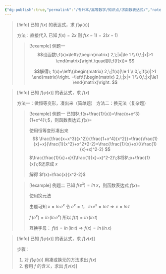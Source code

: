 ```yaml
---
{"dg-publish":true,"permalink":"/专升本/高等数学/知识点/求函数表达式/","noteIcon":""}
---
```


>[!info] 已知 $f(x)$ 的表达式，求 $f[φ(x)]$
>
> 方法：直接代入
> 已知 $f(x) = 2x$ 则 $f(x - 1) = 2(x - 1)$
> 
>>[!example] 例题一
>>$$设函数\;f(x)=\left\{\begin{matrix}
2,\;|x|\le 1 \\
0,\;|x|>1
\end{matrix}\right.\quad则\;f(f(x))=
>>$$
>>
>> $$解得\;
f(x)=\left\{\begin{matrix}
2,\;|f(x)|\le 1 \\
0,\;|f(x)|>1
\end{matrix}\right.
=\left\{\begin{matrix}
2,\;|x|> 1 \\
0,\;|x|\le1
\end{matrix}\right.
>>$$
>>

>[!info] 已知 $f[φ(x)]$  的表达式，求 $f(x)$
> 
> 方法一：做恒等变形，凑出来（简单题）
> 方法二：换元法（复杂题）
> 
>>[!example] 例题一
>>已知$\;f(x+\frac{1}{x})=\frac{x+x^3}{1+x^4}\;$，则函数表达式 $f(x)=$ 
>>
>>使用恒等变形凑出来
>>$$
\frac{\frac{x+x^3}{x^2}}{\frac{1+x^4}{x^2}}=\frac{\frac{1}{x}+x}{\frac{1}{x^2}+x^2+2-2}=\frac{\frac{1}{x}+x}{(\frac{1}{x}+x)^2-2} 
>>$$
>>$\frac{\frac{1}{x}+x}{(\frac{1}{x}+x)^2-2}\;$将$\;x+\frac{1}{x}\;$还原成$\;x$
>>
>>解得 $f(x)=\frac{x}{x^2-2}$
>
>
>>[!example] 例题二
>>已知 $f(e^x)=ln\;x$，则函数表达式 $f(x)=$
>>
>>使用换元法
>>
>>由题可知$\;x=ln\,e^x\;$令$\;e^x=t，\; ln\,e^x=ln\,t\Rightarrow x=ln\,t$
>>
>>$f\,(e^x)=ln\,(ln\,e^x)\;$所以$\;f(t)=ln\,(ln\,t)$
>>
>>互换字母：$\;f(t)=ln\,(ln\,t)\Rightarrow f(x)=ln\,(ln\,x)$

>[!info] 已知 $f[φ(x)]$  的表达式，求 $f[v(x)]$
> 
> 步骤：
> 1. 对 $f[φ(x)]$ 用凑或换元的方法求出 $f(x)$
> 2. 套用 $f$ 的含义，求出 $f[v(x)]$